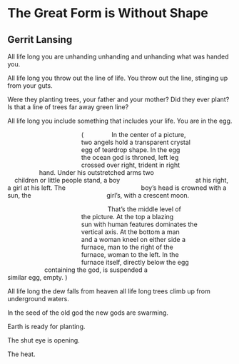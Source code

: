 # The Great Form is Without Shape
## Gerrit Lansing
All life long
you are unhanding
unhanding and unhanding
what was handed you.

All life long
you throw out the line of life.
You throw out the line, stinging
up from your guts.

Were they planting trees,
your father and your mother?
Did they ever plant?
Is that a line of trees
far away
green line?

All life long
you include something
that includes your life.
You are in the egg.

                                          (                In the center of a
picture,
                                          two angels hold a transparent
crystal
                                          egg of teardrop shape. In the egg
                                          the ocean god is throned, left leg
                                          crossed over right, trident in right
                                          hand. Under his outstretched arms
two
                                          children or little people stand, a
boy
                                          at his right, a girl at his left.
The
                                          boy’s head is crowned with a sun,
the
                                          girl’s, with a crescent moon.

                                                         That’s the middle
level of
                                          the picture. At the top a blazing
                                          sun with human features dominates
the
                                          vertical axis. At the bottom a man
                                          and a woman kneel on either side a
                                          furnace, man to the right of the
                                          furnace, woman to the left. In the
                                          furnace itself, directly below the
egg
                                          containing the god, is suspended a
                                          similar egg, empty.
)

All life long
the dew falls from heaven
all life long
trees climb up from underground waters.


In the seed of the old god the new gods are swarming.

Earth is ready for planting.

The shut eye is opening.

The heat.